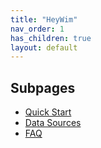 ```yaml
---
title: "HeyWim"
nav_order: 1
has_children: true
layout: default
---
```


## Subpages
- [Quick Start](quick-start.html)
- [Data Sources](sources.html)
- [FAQ](faq.html)
